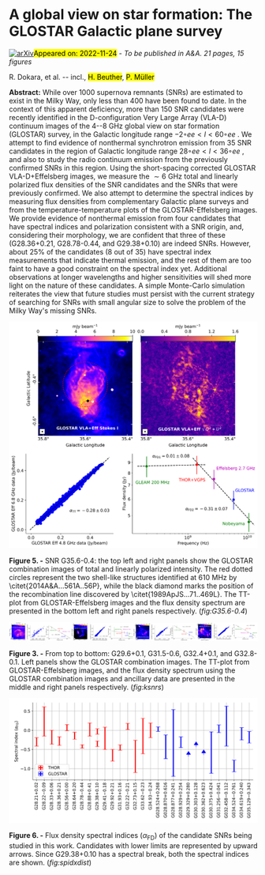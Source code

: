 <div class="macros" style="visibility:hidden;">
$\newcommand{\ensuremath}{}$
$\newcommand{\xspace}{}$
$\newcommand{\object}[1]{\texttt{#1}}$
$\newcommand{\farcs}{{.}''}$
$\newcommand{\farcm}{{.}'}$
$\newcommand{\arcsec}{''}$
$\newcommand{\arcmin}{'}$
$\newcommand{\ion}[2]{#1#2}$
$\newcommand{\textsc}[1]{\textrm{#1}}$
$\newcommand{\hl}[1]{\textrm{#1}}$
$\newcommand{\footnote}[1]{}$
$\newcommand{\dok}{\citetalias{2021A&A...651A..86D}}$
$\newcommand{\loren}{\citetalias{2017A&A...605A..58A}}$</div>

<div class="macros" style="visibility:hidden;">
$\newcommand{\ensuremath}{}$
$\newcommand{\xspace}{}$
$\newcommand{\object}[1]{\texttt{#1}}$
$\newcommand{\farcs}{{.}''}$
$\newcommand{\farcm}{{.}'}$
$\newcommand{\arcsec}{''}$
$\newcommand{\arcmin}{'}$
$\newcommand{\ion}[2]{#1#2}$
$\newcommand{\textsc}[1]{\textrm{#1}}$
$\newcommand{\hl}[1]{\textrm{#1}}$
$\newcommand{\footnote}[1]{}$
$\newcommand{\dok}{\citetalias{2021A&A...651A..86D}}$
$\newcommand{\loren}{\citetalias{2017A&A...605A..58A}}$</div>



<div id="title">

# A global view on star formation: The GLOSTAR Galactic plane survey

</div>
<div id="comments">

[![arXiv](https://img.shields.io/badge/arXiv-2211.13811-b31b1b.svg)](https://arxiv.org/abs/2211.13811)<mark>Appeared on: 2022-11-24</mark> - _To be published in A&A. 21 pages, 15 figures_

</div>
<div id="authors">

R. Dokara, et al. -- incl., <mark><mark>H. Beuther</mark></mark>, <mark><mark>P. Müller</mark></mark>

</div>
<div id="abstract">

**Abstract:** While over 1000 supernova remnants (SNRs) are estimated to exist in the Milky Way, only less than 400 have been found to date.  In the context of this apparent deficiency, more than 150 SNR candidates were recently identified in the D-configuration Very Large Array (VLA-D) continuum images of the 4--8 GHz global view on star formation (GLOSTAR) survey, in the Galactic longitude range $-2◦ee<l<60◦ee$ . We attempt to find evidence of nonthermal synchrotron emission from 35 SNR candidates in the region of Galactic longitude range $28◦ee<l<36◦ee$ , and also to study the radio continuum emission from the previously confirmed SNRs in this region. Using the short-spacing corrected GLOSTAR VLA-D+Effelsberg images, we measure the ${\sim}6$ GHz total and linearly polarized flux densities of the SNR candidates and the SNRs that were previously confirmed.  We also attempt to determine the spectral indices by measuring flux densities from complementary Galactic plane surveys and from the temperature-temperature plots of the GLOSTAR-Effelsberg images. We provide evidence of nonthermal emission from four candidates that have spectral indices and polarization consistent with a SNR origin, and, considering their morphology, we are confident that three of these (G28.36+0.21, G28.78-0.44, and G29.38+0.10) are indeed SNRs.  However, about $25\%$ of the candidates (8 out of 35) have spectral index measurements that indicate thermal emission, and the rest of them are too faint to have a good constraint on the spectral index yet. Additional observations at longer wavelengths and higher sensitivities will shed more light on the nature of these candidates.  A simple Monte-Carlo simulation reiterates the view that future studies must persist with the current strategy of searching for SNRs with small angular size to solve the problem of the Milky Way's missing SNRs.

</div>

<div id="div_fig1">

<img src="tmp_2211.13811/./figs/G35.6-0.4.png" alt="Fig5" width="100%"/>

**Figure 5. -** SNR G35.6-0.4: the top left and right panels show the GLOSTAR combination images of total and linearly polarized intensity.  The red dotted circles represent the two shell-like structures identified at 610 MHz by \citet{2014A&A...561A..56P}, while the black diamond marks the position of the recombination line discovered by \citet{1989ApJS...71..469L}.  The TT-plot from GLOSTAR-Effelsberg images and the flux density spectrum are presented in the bottom left and right panels respectively.  (*fig:G35.6-0.4*)

</div>
<div id="div_fig2">

<img src="tmp_2211.13811/./figs/G29.6+0.1.png" alt="Fig3.1" width="25%"/><img src="tmp_2211.13811/./figs/G31.5-0.6.png" alt="Fig3.2" width="25%"/><img src="tmp_2211.13811/./figs/G32.4+0.1.png" alt="Fig3.3" width="25%"/><img src="tmp_2211.13811/./figs/G32.8-0.1.png" alt="Fig3.4" width="25%"/>

**Figure 3. -** From top to bottom: G29.6+0.1, G31.5-0.6, G32.4+0.1, and G32.8-0.1.  Left panels show the GLOSTAR combination images.  The TT-plot from GLOSTAR-Effelsberg images, and the flux density spectrum using the GLOSTAR combination images and ancillary data are presented in the middle and right panels respectively.   (*fig:ksnrs*)

</div>
<div id="div_fig3">

<img src="tmp_2211.13811/./figs/spidx_dist2.png" alt="Fig6" width="100%"/>

**Figure 6. -** Flux density spectral indices ($\alpha_{\mathrm{FD}}$) of the candidate SNRs being studied in this work.  Candidates with lower limits are represented by upward arrows.  Since G29.38+0.10 has a spectral break, both the spectral indices are shown.  (*fig:spidxdist*)

</div>